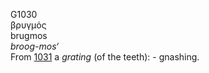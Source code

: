 <body>
  <p>G1030<br>  βρυγμός  <br> brugmos  <br><i>broog-mos‘ </i><br>From <a href="g1031.htm">1031</a>  a <i>grating</i> (of the teeth): - gnashing.<br></p>
 </body>